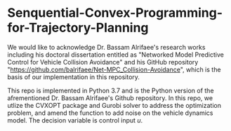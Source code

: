 # Senquential-Convex-Programming-for-Trajectory-Planning

We would like to acknowledge Dr. Bassam Alrifaee's research works including his doctoral dissertation entitled as "Networked Model Predictive Control for Vehicle Collision Avoidance" and his GitHub repository "https://github.com/balrifaee/Net-MPC_Collision-Avoidance", which is the basis of our implementation in this repository.

This repo is implemented in Python 3.7 and is the Python version of the afrementioned Dr. Bassam Alrifaee's Github repository. In this repo, we utlize the CVXOPT package and Gurobi solver to address the optimization problem, and amend the function to add noise on the vehicle dynamics model. The decision variable is control input $u$.
